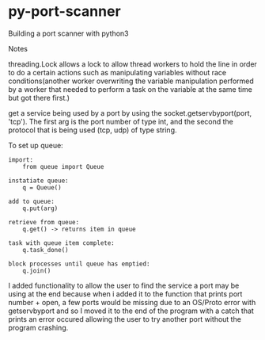# py-port-scanner
Building a port scanner with python3 

Notes

threading.Lock allows a lock to allow thread workers to hold the line in order to do a certain actions such as manipulating variables without race conditions(another worker overwriting the variable manipulation performed by a worker that needed to perform a task on the variable at the same time but got there first.)

get a service being used by a port by using the socket.getservbyport(port, 'tcp'). The first arg is the port number of type int, and the second the protocol that is being used (tcp, udp) of type string.

To set up queue:

    import:
        from queue import Queue

    instatiate queue:
        q = Queue()

    add to queue:
        q.put(arg)

    retrieve from queue:
        q.get() -> returns item in queue

    task with queue item complete:
        q.task_done()
    
    block processes until queue has emptied:
        q.join()


I added functionality to allow the user to find the service a port may be using at the end because when i added it to the function that prints port number + open, a few ports would be missing due to an OS/Proto error with getservbyport and so I moved it to the end of the program with a catch that prints an error occured allowing the user to try another port without the program crashing.